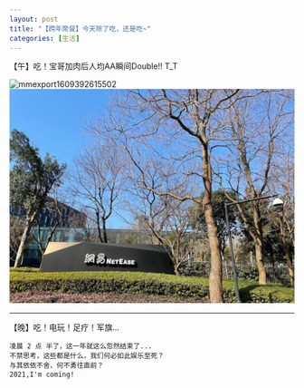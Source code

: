 ```yaml
---
layout: post
title: "【跨年聚餐】今天除了吃，还是吃~"
categories: [生活]
---
```


【午】吃！宝哥加肉后人均AA瞬间Double!! T_T 

![mmexport1609392615502](https://raw.githubusercontent.com/petterobam/picture-bucket/main/vs-code/upload/imgs/mmexport1609392615502.jpg)
![mmexport1609394612516](https://raw.githubusercontent.com/petterobam/picture-bucket/main/vs-code/upload/imgs/mmexport1609394612516.jpg)

---

【晚】吃！电玩！足疗！军旗...
```
凌晨 2 点 半了，这一年就这么忽然结束了...
不禁思考，这些都是什么，我们何必如此娱乐至死？
与其依依不舍，何不勇往直前？
2021,I'm coming!
```